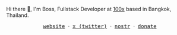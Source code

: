 Hi there 👋, I'm Boss, Fullstack Developer at [100x](https://100x.fi/) based in Bangkok, Thailand.

<p align="center">
  <samp>
    <a href="https://spicyz.io">website</a> ᐧ
    <a href="https://x.com/spicyzboss">x (twitter)</a> ᐧ
    <a href="https://primal.net/p/npub1spxcyzmdr00cl2wlrsvfjn5lwa3apzvwdhsnqf3axazeds0ljumq660m8z">nostr</a> ᐧ
    <a href="https://github.com/sponsors/spicyzboss">donate</a>
  </samp>
</p>
